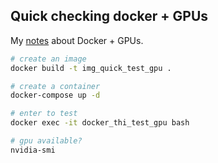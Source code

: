 ## Quick checking docker + GPUs

My [notes](https://dinhanhthi.com/docker-gpu) about Docker + GPUs.

``` bash
# create an image
docker build -t img_quick_test_gpu .

# create a container
docker-compose up -d

# enter to test
docker exec -it docker_thi_test_gpu bash

# gpu available?
nvidia-smi
```